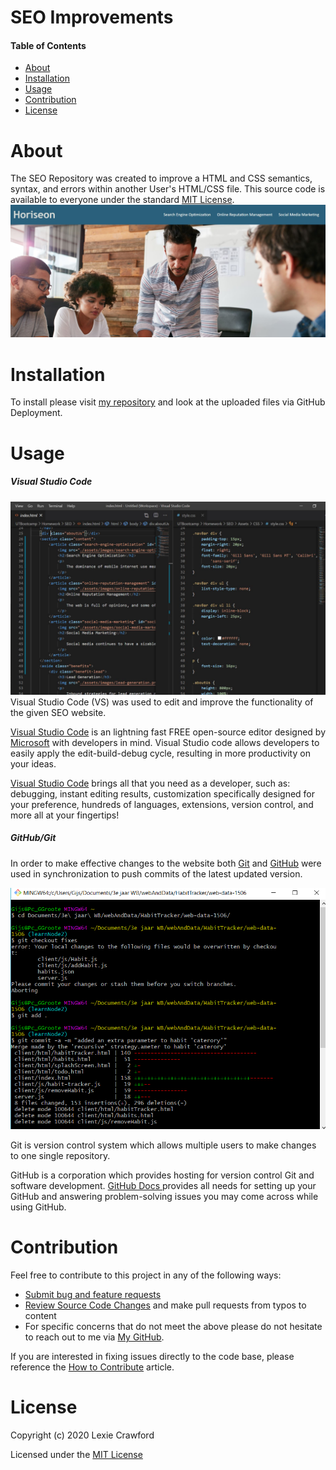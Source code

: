 # SEO Improvements
#### Table of Contents
* [About](#About)
* [Installation](#Installation)
* [Usage](#Usage)
* [Contribution](#Contribution)
* [License](#License)

# About
The SEO Repository was created to improve a HTML and CSS semantics, syntax, and errors within another User's HTML/CSS file. This source code is available to everyone under the standard [MIT License](https://github.com/microsoft/vscode/blob/master/LICENSE.txt).
![Screen shot of the updated functional website](Assets/images/SEOsite.JPG)

# Installation
To install please visit [my repository](https://github.com/lexcraw4d/SEO) and look at the uploaded files via GitHub Deployment.

# Usage
##### Visual Studio Code
![Visual Studio Code Layouts](Assets/images/VSCodeSnip.JPG)
Visual Studio Code (VS) was used to edit and improve the functionality of the given SEO website.

[Visual Studio Code](https://code.visualstudio.com/) is an lightning fast FREE open-source editor designed by [Microsoft](https://www.microsoft.com/en-us/) with developers in mind. Visual Studio code allows developers to easily apply the edit-build-debug cycle, resulting in more productivity on your ideas.

[Visual Studio Code](https://code.visualstudio.com/) brings all that you need as a developer, such as: debugging, instant editing results, customization specifically designed for your preference, hundreds of languages, extensions, version control, and more all at your fingertips!

##### GitHub/Git

In order to make effective changes to the website both [Git](https://gitforwindows.org/) and [GitHub](https://github.com/) were used in synchronization to push commits of the latest updated version. 

![](Assets/images/Tbz5e.png)


Git is version control system which allows multiple users to make changes to one single repository.

GitHub is a corporation which provides hosting for version control Git and software development. [GitHub Docs ](https://docs.github.com/en/free-pro-team@latest/github/setting-up-and-managing-your-github-user-account/managing-user-account-settings) provides all needs for setting up your GitHub and answering problem-solving issues you may come across while using GitHub.


# Contribution
Feel free to contribute to this project in any of the following ways: 
* [Submit bug and feature requests](https://github.com/lexcraw4d/SEO_Website/issues)
* [Review Source Code Changes](https://github.com/lexcraw4d/SEO_Website/pulls) and make pull requests from typos to content
* For specific concerns that do not meet the above please do not hesitate to reach out to me via [My GitHub](https://github.com/lexcraw4d).

If you are interested in fixing issues directly to the code base, please reference the [How to Contribute](https://github.com/microsoft/vscode/wiki/How-to-Contribute) article.



# License

Copyright (c) 2020 Lexie Crawford

Licensed under the [MIT License](https://github.com/lexcraw4d/SEO/blob/master/LICENSE)



